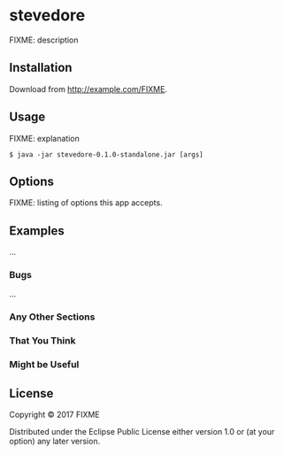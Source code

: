 # stevedore

FIXME: description

## Installation

Download from http://example.com/FIXME.

## Usage

FIXME: explanation

    $ java -jar stevedore-0.1.0-standalone.jar [args]

## Options

FIXME: listing of options this app accepts.

## Examples

...

### Bugs

...

### Any Other Sections
### That You Think
### Might be Useful

## License

Copyright © 2017 FIXME

Distributed under the Eclipse Public License either version 1.0 or (at
your option) any later version.

